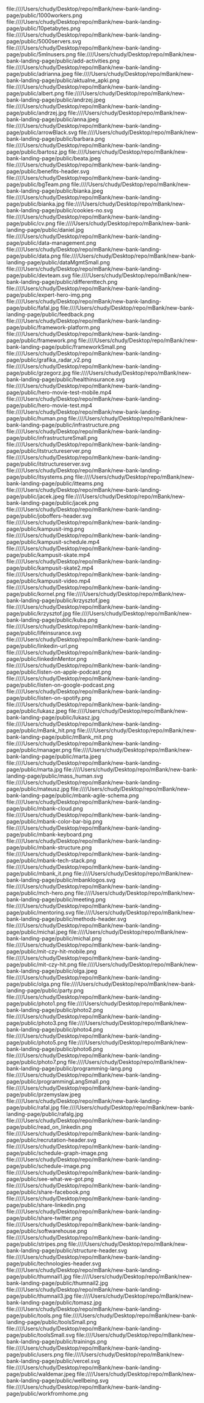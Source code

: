 
file:////Users/chudy/Desktop/repo/mBank/new-bank-landing-page/public/1000workers.png
file:////Users/chudy/Desktop/repo/mBank/new-bank-landing-page/public/10petabytes.png
file:////Users/chudy/Desktop/repo/mBank/new-bank-landing-page/public/5000servers.svg
file:////Users/chudy/Desktop/repo/mBank/new-bank-landing-page/public/5mlnusers.png
file:////Users/chudy/Desktop/repo/mBank/new-bank-landing-page/public/add-activities.png
file:////Users/chudy/Desktop/repo/mBank/new-bank-landing-page/public/adrianna.jpeg
file:////Users/chudy/Desktop/repo/mBank/new-bank-landing-page/public/aktualne_apki.png
file:////Users/chudy/Desktop/repo/mBank/new-bank-landing-page/public/albert.png
file:////Users/chudy/Desktop/repo/mBank/new-bank-landing-page/public/andrzej.jpeg
file:////Users/chudy/Desktop/repo/mBank/new-bank-landing-page/public/andrzej.jpg
file:////Users/chudy/Desktop/repo/mBank/new-bank-landing-page/public/anna.jpeg
file:////Users/chudy/Desktop/repo/mBank/new-bank-landing-page/public/arrowBlack.svg
file:////Users/chudy/Desktop/repo/mBank/new-bank-landing-page/public/barbara.png
file:////Users/chudy/Desktop/repo/mBank/new-bank-landing-page/public/bartosz.jpg
file:////Users/chudy/Desktop/repo/mBank/new-bank-landing-page/public/beata.jpeg
file:////Users/chudy/Desktop/repo/mBank/new-bank-landing-page/public/benefits-header.svg
file:////Users/chudy/Desktop/repo/mBank/new-bank-landing-page/public/bgTeam.png
file:////Users/chudy/Desktop/repo/mBank/new-bank-landing-page/public/bianka.jpeg
file:////Users/chudy/Desktop/repo/mBank/new-bank-landing-page/public/bianka.jpg
file:////Users/chudy/Desktop/repo/mBank/new-bank-landing-page/public/cookies-no.svg
file:////Users/chudy/Desktop/repo/mBank/new-bank-landing-page/public/cv.png
file:////Users/chudy/Desktop/repo/mBank/new-bank-landing-page/public/daniel.jpg
file:////Users/chudy/Desktop/repo/mBank/new-bank-landing-page/public/data-management.png
file:////Users/chudy/Desktop/repo/mBank/new-bank-landing-page/public/data.png
file:////Users/chudy/Desktop/repo/mBank/new-bank-landing-page/public/dataMgmtSmall.png
file:////Users/chudy/Desktop/repo/mBank/new-bank-landing-page/public/devteam.svg
file:////Users/chudy/Desktop/repo/mBank/new-bank-landing-page/public/differenttech.png
file:////Users/chudy/Desktop/repo/mBank/new-bank-landing-page/public/expert-hero-img.png
file:////Users/chudy/Desktop/repo/mBank/new-bank-landing-page/public/fafal.jpg
file:////Users/chudy/Desktop/repo/mBank/new-bank-landing-page/public/feedback.png
file:////Users/chudy/Desktop/repo/mBank/new-bank-landing-page/public/framework-platform.png
file:////Users/chudy/Desktop/repo/mBank/new-bank-landing-page/public/framework.png
file:////Users/chudy/Desktop/repo/mBank/new-bank-landing-page/public/frameworkSmall.png
file:////Users/chudy/Desktop/repo/mBank/new-bank-landing-page/public/grafika_radar_v2.png
file:////Users/chudy/Desktop/repo/mBank/new-bank-landing-page/public/grzegorz.jpg
file:////Users/chudy/Desktop/repo/mBank/new-bank-landing-page/public/healthinsurance.svg
file:////Users/chudy/Desktop/repo/mBank/new-bank-landing-page/public/hero-movie-test-mobile.mp4
file:////Users/chudy/Desktop/repo/mBank/new-bank-landing-page/public/hero-movie-test.mp4
file:////Users/chudy/Desktop/repo/mBank/new-bank-landing-page/public/human.png
file:////Users/chudy/Desktop/repo/mBank/new-bank-landing-page/public/infrastructure.png
file:////Users/chudy/Desktop/repo/mBank/new-bank-landing-page/public/infrastructureSmall.png
file:////Users/chudy/Desktop/repo/mBank/new-bank-landing-page/public/itstructureserver.png
file:////Users/chudy/Desktop/repo/mBank/new-bank-landing-page/public/itstructureserver.svg
file:////Users/chudy/Desktop/repo/mBank/new-bank-landing-page/public/itsystems.png
file:////Users/chudy/Desktop/repo/mBank/new-bank-landing-page/public/itteams.png
file:////Users/chudy/Desktop/repo/mBank/new-bank-landing-page/public/jacek.jpeg
file:////Users/chudy/Desktop/repo/mBank/new-bank-landing-page/public/jacek.png
file:////Users/chudy/Desktop/repo/mBank/new-bank-landing-page/public/joboffers-header.svg
file:////Users/chudy/Desktop/repo/mBank/new-bank-landing-page/public/kampusit-img.png
file:////Users/chudy/Desktop/repo/mBank/new-bank-landing-page/public/kampusit-schedule.mp4
file:////Users/chudy/Desktop/repo/mBank/new-bank-landing-page/public/kampusit-skate.mp4
file:////Users/chudy/Desktop/repo/mBank/new-bank-landing-page/public/kampusit-skate2.mp4
file:////Users/chudy/Desktop/repo/mBank/new-bank-landing-page/public/kampusit-video.mp4
file:////Users/chudy/Desktop/repo/mBank/new-bank-landing-page/public/kornel.png
file:////Users/chudy/Desktop/repo/mBank/new-bank-landing-page/public/krzysztof.jpeg
file:////Users/chudy/Desktop/repo/mBank/new-bank-landing-page/public/krzysztof.jpg
file:////Users/chudy/Desktop/repo/mBank/new-bank-landing-page/public/kuba.png
file:////Users/chudy/Desktop/repo/mBank/new-bank-landing-page/public/lifeinsurance.svg
file:////Users/chudy/Desktop/repo/mBank/new-bank-landing-page/public/linkedin-url.png
file:////Users/chudy/Desktop/repo/mBank/new-bank-landing-page/public/linkedinMentor.png
file:////Users/chudy/Desktop/repo/mBank/new-bank-landing-page/public/listen-on-apple-podcast.png
file:////Users/chudy/Desktop/repo/mBank/new-bank-landing-page/public/listen-on-google-podcast.png
file:////Users/chudy/Desktop/repo/mBank/new-bank-landing-page/public/listen-on-spotify.png
file:////Users/chudy/Desktop/repo/mBank/new-bank-landing-page/public/lukasz.jpeg
file:////Users/chudy/Desktop/repo/mBank/new-bank-landing-page/public/lukasz.jpg
file:////Users/chudy/Desktop/repo/mBank/new-bank-landing-page/public/mBank_hit.png
file:////Users/chudy/Desktop/repo/mBank/new-bank-landing-page/public/mBank_mit.png
file:////Users/chudy/Desktop/repo/mBank/new-bank-landing-page/public/manager.png
file:////Users/chudy/Desktop/repo/mBank/new-bank-landing-page/public/marta.jpeg
file:////Users/chudy/Desktop/repo/mBank/new-bank-landing-page/public/marta.jpg
file:////Users/chudy/Desktop/repo/mBank/new-bank-landing-page/public/mass_human.svg
file:////Users/chudy/Desktop/repo/mBank/new-bank-landing-page/public/mateusz.jpg
file:////Users/chudy/Desktop/repo/mBank/new-bank-landing-page/public/mbank-agile-schema.png
file:////Users/chudy/Desktop/repo/mBank/new-bank-landing-page/public/mbank-cloud.png
file:////Users/chudy/Desktop/repo/mBank/new-bank-landing-page/public/mbank-color-bar-big.png
file:////Users/chudy/Desktop/repo/mBank/new-bank-landing-page/public/mbank-keyboard.png
file:////Users/chudy/Desktop/repo/mBank/new-bank-landing-page/public/mbank-structure.png
file:////Users/chudy/Desktop/repo/mBank/new-bank-landing-page/public/mbank-tech-stack.png
file:////Users/chudy/Desktop/repo/mBank/new-bank-landing-page/public/mbank_it.png
file:////Users/chudy/Desktop/repo/mBank/new-bank-landing-page/public/mbanklogos.svg
file:////Users/chudy/Desktop/repo/mBank/new-bank-landing-page/public/mch-hero.png
file:////Users/chudy/Desktop/repo/mBank/new-bank-landing-page/public/meeting.png
file:////Users/chudy/Desktop/repo/mBank/new-bank-landing-page/public/mentoring.svg
file:////Users/chudy/Desktop/repo/mBank/new-bank-landing-page/public/methods-header.svg
file:////Users/chudy/Desktop/repo/mBank/new-bank-landing-page/public/michal.jpeg
file:////Users/chudy/Desktop/repo/mBank/new-bank-landing-page/public/michal.png
file:////Users/chudy/Desktop/repo/mBank/new-bank-landing-page/public/mit-czy-hit-mobile.png
file:////Users/chudy/Desktop/repo/mBank/new-bank-landing-page/public/mit-czy-hit.png
file:////Users/chudy/Desktop/repo/mBank/new-bank-landing-page/public/olga.jpeg
file:////Users/chudy/Desktop/repo/mBank/new-bank-landing-page/public/olga.png
file:////Users/chudy/Desktop/repo/mBank/new-bank-landing-page/public/party.png
file:////Users/chudy/Desktop/repo/mBank/new-bank-landing-page/public/photo1.png
file:////Users/chudy/Desktop/repo/mBank/new-bank-landing-page/public/photo2.png
file:////Users/chudy/Desktop/repo/mBank/new-bank-landing-page/public/photo3.png
file:////Users/chudy/Desktop/repo/mBank/new-bank-landing-page/public/photo4.png
file:////Users/chudy/Desktop/repo/mBank/new-bank-landing-page/public/photo5.png
file:////Users/chudy/Desktop/repo/mBank/new-bank-landing-page/public/photo6.png
file:////Users/chudy/Desktop/repo/mBank/new-bank-landing-page/public/photo7.png
file:////Users/chudy/Desktop/repo/mBank/new-bank-landing-page/public/programming-lang.png
file:////Users/chudy/Desktop/repo/mBank/new-bank-landing-page/public/programmingLangSmall.png
file:////Users/chudy/Desktop/repo/mBank/new-bank-landing-page/public/przemyslaw.jpeg
file:////Users/chudy/Desktop/repo/mBank/new-bank-landing-page/public/rafal.jpg
file:////Users/chudy/Desktop/repo/mBank/new-bank-landing-page/public/rafalg.jpg
file:////Users/chudy/Desktop/repo/mBank/new-bank-landing-page/public/read_on_linkedin.png
file:////Users/chudy/Desktop/repo/mBank/new-bank-landing-page/public/recrutation-header.svg
file:////Users/chudy/Desktop/repo/mBank/new-bank-landing-page/public/schedule-graph-image.png
file:////Users/chudy/Desktop/repo/mBank/new-bank-landing-page/public/schedule-image.png
file:////Users/chudy/Desktop/repo/mBank/new-bank-landing-page/public/see-what-we-got.png
file:////Users/chudy/Desktop/repo/mBank/new-bank-landing-page/public/share-facebook.png
file:////Users/chudy/Desktop/repo/mBank/new-bank-landing-page/public/share-linkedin.png
file:////Users/chudy/Desktop/repo/mBank/new-bank-landing-page/public/share-twitter.png
file:////Users/chudy/Desktop/repo/mBank/new-bank-landing-page/public/softwarehouse.png
file:////Users/chudy/Desktop/repo/mBank/new-bank-landing-page/public/stripes.png
file:////Users/chudy/Desktop/repo/mBank/new-bank-landing-page/public/structure-header.svg
file:////Users/chudy/Desktop/repo/mBank/new-bank-landing-page/public/technologies-header.svg
file:////Users/chudy/Desktop/repo/mBank/new-bank-landing-page/public/thumnail1.jpg
file:////Users/chudy/Desktop/repo/mBank/new-bank-landing-page/public/thumnail2.jpg
file:////Users/chudy/Desktop/repo/mBank/new-bank-landing-page/public/thumnail3.jpg
file:////Users/chudy/Desktop/repo/mBank/new-bank-landing-page/public/tomasz.jpg
file:////Users/chudy/Desktop/repo/mBank/new-bank-landing-page/public/tools.png
file:////Users/chudy/Desktop/repo/mBank/new-bank-landing-page/public/toolsSmall.png
file:////Users/chudy/Desktop/repo/mBank/new-bank-landing-page/public/toolsSmall.svg
file:////Users/chudy/Desktop/repo/mBank/new-bank-landing-page/public/trainings.png
file:////Users/chudy/Desktop/repo/mBank/new-bank-landing-page/public/users.png
file:////Users/chudy/Desktop/repo/mBank/new-bank-landing-page/public/vercel.svg
file:////Users/chudy/Desktop/repo/mBank/new-bank-landing-page/public/waldemar.jpeg
file:////Users/chudy/Desktop/repo/mBank/new-bank-landing-page/public/wellbeing.svg
file:////Users/chudy/Desktop/repo/mBank/new-bank-landing-page/public/workfromhome.png
